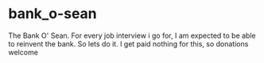 # bank_o-sean
The Bank O' Sean. For every job interview i go for, I am expected to be able to reinvent the bank. So lets do it. I get paid nothing for this, so donations welcome
